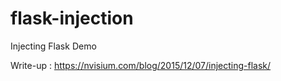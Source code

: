 # flask-injection
Injecting Flask Demo

Write-up : https://nvisium.com/blog/2015/12/07/injecting-flask/
